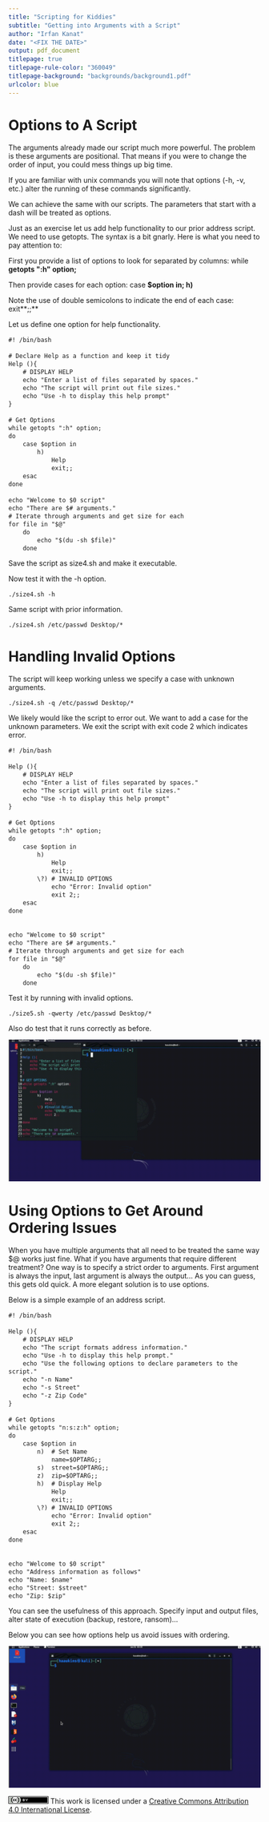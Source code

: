 ```yaml
---
title: "Scripting for Kiddies"
subtitle: "Getting into Arguments with a Script"
author: "Irfan Kanat"
date: "<FIX THE DATE>"
output: pdf_document
titlepage: true
titlepage-rule-color: "360049"
titlepage-background: "backgrounds/background1.pdf"
urlcolor: blue
---
```


# Options to A Script

The arguments already made our script much more powerful. The problem is these arguments are positional. That means if you were to change the order of input, you could mess things up big time.

If you are familiar with unix commands you will note that options (-h, -v, etc.) alter the running of these commands significantly. 

We can achieve the same with our scripts. The parameters that start with a dash will be treated as options.

Just as an exercise let us add help functionality to our prior address script. We need to use getopts. The syntax is a bit gnarly. Here is what you need to pay attention to:

First you provide a list of options to look for separated by columns: while **getopts ":h" option;**

Then provide cases for each option: case **$option in; h)**

Note the use of double semicolons to indicate the end of each case: exit**;;**

Let us define one option for help functionality.

    #! /bin/bash
    
    # Declare Help as a function and keep it tidy
    Help (){
        # DISPLAY HELP
        echo "Enter a list of files separated by spaces."
        echo "The script will print out file sizes."
        echo "Use -h to display this help prompt"
    }
    
    # Get Options
    while getopts ":h" option;
    do
        case $option in
            h) 
                Help
                exit;;
        esac
    done
    
    echo "Welcome to $0 script"
    echo "There are $# arguments."
    # Iterate through arguments and get size for each
    for file in "$@"
        do
            echo "$(du -sh $file)"
        done


Save the script as size4.sh and make it executable. 

Now test it with the -h option.

    ./size4.sh -h

Same script with prior information. 

    ./size4.sh /etc/passwd Desktop/*

# Handling Invalid Options

The script will keep working unless we specify a case with unknown arguments.

    ./size4.sh -q /etc/passwd Desktop/*

We likely would like the script to error out. We want to add a case for the unknown parameters. We exit the script with exit code 2 which indicates error.

    #! /bin/bash
    
    Help (){
        # DISPLAY HELP
        echo "Enter a list of files separated by spaces."
        echo "The script will print out file sizes."
        echo "Use -h to display this help prompt"
    }
    
    # Get Options
    while getopts ":h" option;
    do
        case $option in
            h) 
                Help
                exit;;
            \?) # INVALID OPTIONS
                echo "Error: Invalid option"
                exit 2;;
        esac
    done
    
    
    echo "Welcome to $0 script"
    echo "There are $# arguments."
    # Iterate through arguments and get size for each
    for file in "$@"
        do
            echo "$(du -sh $file)"
        done


Test it by running with invalid options.

    ./size5.sh -qwerty /etc/passwd Desktop/*

Also do test that it runs correctly as before.

[![Size5 script in action](figures/size5Script.gif)](videos/size5Script.mp4 "Click to watch with audio")


# Using Options to Get Around Ordering Issues

When you have multiple arguments that all need to be treated the same way $@ works just fine. What if you have arguments that require different treatment? One way is to specify a strict order to arguments. First argument is always the input, last argument is always the output... As you can guess, this gets old quick. A more elegant solution is to use options.

Below is a simple example of an address script.

    #! /bin/bash
    
    Help (){
    	# DISPLAY HELP
        echo "The script formats address information."
        echo "Use -h to display this help prompt."
        echo "Use the following options to declare parameters to the script."
        echo "-n Name"
        echo "-s Street"
        echo "-z Zip Code"
    }
    
    # Get Options
    while getopts "n:s:z:h" option;
    do
        case $option in
            n)  # Set Name
                name=$OPTARG;;
            s)  street=$OPTARG;;
            z)  zip=$OPTARG;;
            h)  # Display Help
                Help
                exit;;
            \?) # INVALID OPTIONS
                echo "Error: Invalid option"
                exit 2;;
        esac
    done
    
    
    echo "Welcome to $0 script"
    echo "Address information as follows"
    echo "Name: $name"
    echo "Street: $street"
    echo "Zip: $zip"

You can see the usefulness of this approach. Specify input and output files, alter state of execution (backup, restore, ransom)...

Below you can see how options help us avoid issues with ordering.

[![Options help avoid the ordering issue](figures/addressScript.gif)](videos/addressScript.mp4 "Click to watch with audio")




![CC4](CC4.png) This work is licensed under a [Creative Commons Attribution 4.0 International License](http://creativecommons.org/licenses/by/4.0/).